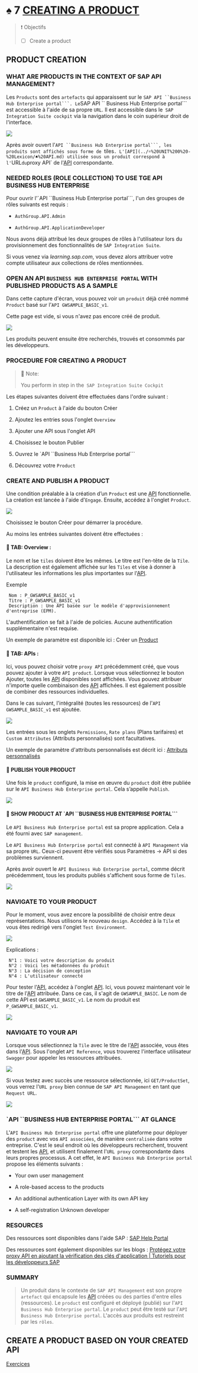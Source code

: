 # ♠ 7 [CREATING A PRODUCT](https://learning.sap.com/learning-journeys/developing-with-sap-integration-suite/creating-a-product_fc942de6-ff7b-4263-bd2b-f33fe481bc3d)

> :exclamation: Objectifs
>
> - [ ] Create a product

## PRODUCT CREATION

### WHAT ARE PRODUCTS IN THE CONTEXT OF SAP API MANAGEMENT?

Les `Products` sont des `artefacts` qui apparaissent sur le ` SAP API ``Business Hub Enterprise portal```. Le `SAP API `` Business Hub Enterprise portal``` est accessible à l'aide de sa propre  `URL`. Il est accessible dans le` SAP Integration Suite cockpit` via la navigation dans le coin supérieur droit de l'interface.

![](./RESSOURCES/CLD900_U3_L5_48.png)

Après avoir ouvert l'` API ``Business Hub Enterprise portal```, les produits sont affichés sous forme de  `tiles`. L'[API](../☼%20UNIT%200%20-%20Lexicon/♠%20API.md) utilisée sous un produit correspond à l'`URL`du`proxy API` de l'[API](../☼%20UNIT%200%20-%20Lexicon/♠%20API.md) correspondante.

### NEEDED ROLES (ROLE COLLECTION) TO USE TGE API BUSINESS HUB ENTERPRISE

Pour ouvrir l'`API ``Business Hub Enterprise portal```, l'un des groupes de rôles suivants est requis :

- `AuthGroup.API.Admin`

- `AuthGroup.API.ApplicationDeveloper`

Nous avons déjà attribué les deux groupes de rôles à l'utilisateur lors du provisionnement des fonctionnalités de `SAP Integration Suite`.

Si vous venez via _learning.sap.com_, vous devez alors attribuer votre compte utilisateur aux collections de rôles mentionnées.

### OPEN AN API `BUSINESS HUB ENTERPRISE PORTAL` WITH PUBLISHED PRODUCTS AS A SAMPLE

Dans cette capture d'écran, vous pouvez voir un `produit` déjà créé nommé `Product` basé sur l'`API GWSAMPLE_BASIC_v1`.

Cette page est vide, si vous n'avez pas encore créé de produit.

![](./RESSOURCES/CLD900_U3_L5_50.png)

Les produits peuvent ensuite être recherchés, trouvés et consommés par les développeurs.

### PROCEDURE FOR CREATING A PRODUCT

> :pushpin: Note:
>
> You perform in step in the` SAP Integration Suite Cockpit`

Les étapes suivantes doivent être effectuées dans l'ordre suivant :

1. Créez un `Product` à l'aide du bouton Créer

2. Ajoutez les entries sous l'onglet `Overview`

3. Ajouter une API sous l'onglet API

4. Choisissez le bouton Publier

5. Ouvrez le `API ``Business Hub Enterprise portal```

6. Découvrez votre `Product`

### CREATE AND PUBLISH A PRODUCT

Une condition préalable à la création d’un `Product` est une [API](../☼%20UNIT%200%20-%20Lexicon/♠%20API.md) fonctionnelle. La création est lancée à l'aide d'`Engage`. Ensuite, accédez à l'onglet `Product`.

![](./RESSOURCES/CLD900_U3_L5_42.png)

Choisissez le bouton Créer pour démarrer la procédure.

Au moins les entrées suivantes doivent être effectuées :

#### :small_red_triangle_down: TAB: Overview :

Le nom et lse `tiles` doivent être les mêmes. Le titre est l'en-tête de la `Tile`. La description est également affichée sur les `Tiles` et vise à donner à l'utilisateur les informations les plus importantes sur l'[API](../☼%20UNIT%200%20-%20Lexicon/♠%20API.md).

Exemple

     Nom : P_GWSAMPLE_BASIC_v1
     Titre : P_GWSAMPLE_BASIC_v1
     Description : Une API basée sur le modèle d'approvisionnement d'entreprise (EPM).

L'authentification se fait à l'aide de policies. Aucune authentification supplémentaire n'est requise.

Un exemple de paramètre est disponible ici : Créer un [Product](https://help.sap.com/docs/SAP_INTEGRATION_SUITE/51ab953548be4459bfe8539ecaeee98d/d7696221f36947a481b154335b89010d.html)

#### :small_red_triangle_down: TAB: APIs :

Ici, vous pouvez choisir votre `proxy API` précédemment créé, que vous pouvez ajouter à votre `API product`. Lorsque vous sélectionnez le bouton Ajouter, toutes les [API](../☼%20UNIT%200%20-%20Lexicon/♠%20API.md) disponibles sont affichées. Vous pouvez attribuer n'importe quelle combinaison des [API](../☼%20UNIT%200%20-%20Lexicon/♠%20API.md) affichées. Il est également possible de combiner des ressources individuelles.

Dans le cas suivant, l'intégralité (toutes les ressources) de l'`API GWSAMPLE_BASIC_v1` est ajoutée.

![](./RESSOURCES/CLD900_U3_L5_45.png)

Les entrées sous les onglets `Permissions`, `Rate plans` (Plans tarifaires) et `Custom Attributes` (Attributs personnalisés) sont facultatives.

Un exemple de paramètre d'attributs personnalisés est décrit ici : [Attributs personnalisés](https://help.sap.com/docs/SAP_INTEGRATION_SUITE/51ab953548be4459bfe8539ecaeee98d/90a5a6d2a75f4426964ec85c49faef88.html)

#### :small_red_triangle_down: PUBLISH YOUR PRODUCT

Une fois le `product` configuré, la mise en œuvre du `product` doit être publiée sur le `API Business Hub Enterprise portal`. Cela s’appelle `Publish`.

![](./RESSOURCES/CLD900_U3_L5_46.png)

#### :small_red_triangle_down: SHOW PRODUCT AT `API ``BUSINESS HUB ENTERPRISE PORTAL```

Le `API Business Hub Enterprise portal` est sa propre application. Cela a été fourni avec `SAP management`.

Le `API Business Hub Enterprise portal` est connecté à `API Management` via sa propre `URL`. Ceux-ci peuvent être vérifiés sous Paramètres → API si des problèmes surviennent.

Après avoir ouvert le `API Business Hub Enterprise portal`, comme décrit précédemment, tous les produits publiés s'affichent sous forme de `Tiles`.

![](./RESSOURCES/CLD900_U3_L5_50.png)

### NAVIGATE TO YOUR PRODUCT

Pour le moment, vous avez encore la possibilité de choisir entre deux représentations. Nous utilisons le nouveau `design`. Accédez à la `Tile` et vous êtes redirigé vers l'onglet `Test Environment`.

![](./RESSOURCES/CLD900_20_U3L7_010_scr.png)

Explications :

     N°1 : Voici votre description du produit
     N°2 : Voici les métadonnées du produit
     N°3 : La décision de conception
     N°4 : L'utilisateur connecté

Pour tester l'[API](../☼%20UNIT%200%20-%20Lexicon/♠%20API.md), accédez à l'onglet [API](../☼%20UNIT%200%20-%20Lexicon/♠%20API.md). Ici, vous pouvez maintenant voir le titre de l'[API](../☼%20UNIT%200%20-%20Lexicon/♠%20API.md) attribuée. Dans ce cas, il s'agit de `GWSAMPLE_BASIC`. Le nom de cette API est `GWSAMPLE_BASIC_v1`. Le nom du produit est `P_GWSAMPLE_BASIC_v1`.

![](./RESSOURCES/CLD900_20_U3L7_011_scr.png)

### NAVIGATE TO YOUR API

Lorsque vous sélectionnez la `Tile` avec le titre de l'[API](../☼%20UNIT%200%20-%20Lexicon/♠%20API.md) associée, vous êtes dans l'[API](../☼%20UNIT%200%20-%20Lexicon/♠%20API.md). Sous l'onglet `API Reference`, vous trouverez l'interface utilisateur `Swagger` pour appeler les ressources attribuées.

![](./RESSOURCES/CLD900_20_U3L7_012_scr.png)

Si vous testez avec succès une ressource sélectionnée, ici `GET/ProductSet`, vous verrez l'`URL proxy` bien connue de `SAP API Management` en tant que `Request URL`.

![](./RESSOURCES/CLD900_20_U3L7_013_scr.png)

### `API ``BUSINESS HUB ENTERPRISE PORTAL``` AT GLANCE

L'`API Business Hub Enterprise portal` offre une plateforme pour déployer des `product` avec vos `API associées`, de manière `centralisée` dans votre entreprise. C'est le seul endroit où les développeurs recherchent, trouvent et testent les [API](../☼%20UNIT%200%20-%20Lexicon/♠%20API.md), et utilisent finalement l'`URL proxy` correspondante dans leurs propres processus. A cet effet, le `API Business Hub Enterprise portal` propose les éléments suivants :

- Your own user management

- A role-based access to the products

- An additional authentication Layer with its own API key

- A self-registration Unknown developer

### RESOURCES

Des ressources sont disponibles dans l'aide SAP : [SAP Help Portal](https://help.sap.com/docs/SAP_CLOUD_PLATFORM_API_MANAGEMENT/66d066d903c2473f81ec33acfe2ccdb4/7d8514b4ab46455e8416723003b414d7.html?locale=en-US)

Des ressources sont également disponibles sur les blogs : [Protégez votre proxy API en ajoutant la vérification des clés d'application | Tutoriels pour les développeurs SAP](https://developers.sap.com/tutorials/hcp-apim-verify-api.html)

### SUMMARY

> Un produit dans le contexte de `SAP API Management` est son propre `artefact` qui encapsule les [API](../☼%20UNIT%200%20-%20Lexicon/♠%20API.md) créées ou des parties d'entre elles (ressources). Le `product` est configuré et déployé (publié) sur l'`API Business Hub Enterprise portal`. Le `product` peut être testé sur l'`API Business Hub Enterprise portal`. L'accès aux produits est restreint par les `rôles`.

## CREATE A PRODUCT BASED ON YOUR CREATED API

[Exercices](https://learning.sap.com/learning-journeys/developing-with-sap-integration-suite/creating-a-product_fc942de6-ff7b-4263-bd2b-f33fe481bc3d)
